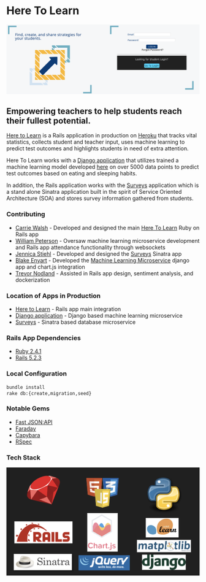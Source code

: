 # Here To Learn

<p align="center">
 <img src="media/README/landing_page.png" width="600" height="auto"/>
</p>

## Empowering teachers to help students reach their fullest potential.
 [Here to Learn](https://young-anchorage-86985.herokuapp.com) is a Rails application in production on [Heroku](https://www.heroku.com/) that tracks vital statistics, collects student and teacher input, uses machine learning to predict test outcomes and highlights students in need of extra attention.

 Here To Learn works with a [Django application](http://lit-fortress-28598.herokuapp.com/) that utilizes trained a machine learning model developed [here](https://github.com/blake-enyart/heretolearn_django/blob/master/jupyter_notebook/ml-generator.ipynb) on over 5000 data points to predict test outcomes based on eating and sleeping habits.

 In addition, the Rails application works with the [Surveys](https://aqueous-caverns-33840.herokuapp.com) application which is a stand alone Sinatra application built in the spirit of Service Oriented Architecture (SOA) and stores survey information gathered from students.

### Contributing
* [Carrie Walsh](https://github.com/carriewalsh) - Developed and designed the main [Here To Learn](https://github.com/carriewalsh/HereToLearn) Ruby on Rails app
* [William Peterson](https://github.com/wipegup) - Oversaw machine learning microservice development and Rails app attendance functionality through websockets
* [Jennica Stiehl](https://github.com/JennicaStiehl) - Developed and designed the [Surveys](https://github.com/JennicaStiehl/surveys) Sinatra app
* [Blake Enyart](https://github.com/blake-enyart) - Developed the [Machine Learning Microservice](https://github.com/blake-enyart/heretolearn_django) django app and chart.js integration
* [Trevor Nodland](https://github.com/tnodland) - Assisted in Rails app design, sentiment analysis, and dockerization

### Location of Apps in Production
* [Here to Learn](https://young-anchorage-86985.herokuapp.com) - Rails app main integration
* [Django application](http://lit-fortress-28598.herokuapp.com/) - Django based machine learning microservice
* [Surveys](https://aqueous-caverns-33840.herokuapp.com) - Sinatra based database microservice

### Rails App Dependencies
* [Ruby 2.4.1](https://ruby-doc.org/core-2.4.1/)
* [Rails 5.2.3](https://guides.rubyonrails.org/)

### Local Configuration
```
bundle install
rake db:{create,migration,seed}
```

### Notable Gems
* [Fast JSON:API](https://github.com/Netflix/fast_jsonapi)
* [Faraday](https://github.com/lostisland/faraday)
* [Capybara](https://github.com/teamcapybara/capybara/blob/3.12_stable/README.md)
* [RSpec](http://rspec.info/)

### Tech Stack

<p align="center">
 <img src="media/README/tech_stack.png" width="600" height="auto"/>
</p>
